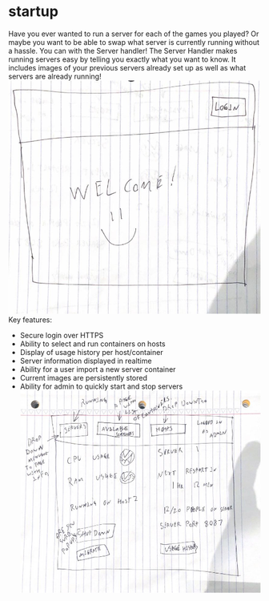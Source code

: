# startup
Have you ever wanted to run a server for each of the games you played? Or maybe you want to be able to swap what server is currently running without a hassle. You can with the Server handler! The Server Handler makes running servers easy by telling you exactly what you want to know. It includes images of your previous servers already set up as well as what servers are already running!
![alt text](./Example1.jpg)
Key features:

- Secure login over HTTPS
- Ability to select and run containers on hosts
- Display of usage history per host/container
- Server information displayed in realtime
- Ability for a user import a new server container
- Current images are persistently stored
- Ability for admin to quickly start and stop servers
![alt text](./Example2.jpg)